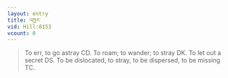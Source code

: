 ```yaml
---
layout: entry
title: འཁྱར་
vid: Hill:0153
vcount: 0
---
```

> To err, to go astray CD\. To roam; to wander; to stray DK\. To let out a secret DS\. To be dislocated, to stray, to be dispersed, to be missing TC\.


